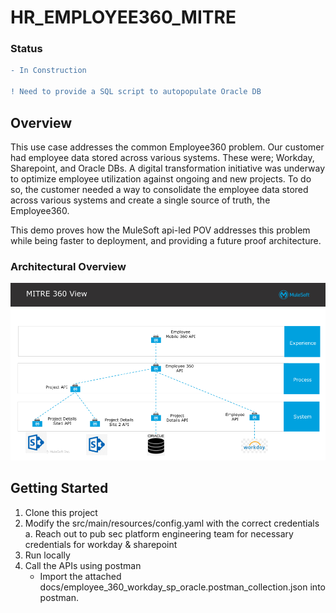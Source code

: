 # HR_EMPLOYEE360_MITRE

### Status
```diff
- In Construction

! Need to provide a SQL script to autopopulate Oracle DB 
```
## Overview
This use case addresses the common Employee360 problem. Our customer had employee data stored across various systems. These were; Workday, Sharepoint, and Oracle DBs. A digital transformation initiative was underway to optimize employee utilization against ongoing and new projects. To do so, the customer needed a way to consolidate the employee data stored across various systems and create a single source of truth, the Employee360.  

This demo proves how the MuleSoft api-led POV addresses this problem while being faster to deployment, and providing a future proof architecture.

### Architectural Overview
![Image of Employee360 Arch](./docs/Employee360_Arch.png)


## Getting Started

1. Clone this project
2. Modify the src/main/resources/config.yaml with the correct credentials
	a. Reach out to pub sec platform engineering team for necessary credentials for workday & sharepoint
3. Run locally
3. Call the APIs using postman
	* Import the attached docs/employee_360_workday_sp_oracle.postman_collection.json into postman.
